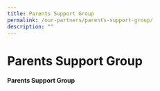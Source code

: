```yaml
---
title: Parents Support Group
permalink: /our-partners/parents-support-group/
description: ""
---
```

# **Parents Support Group**

#### **Parents Support Group**

